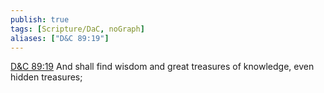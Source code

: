```yaml
---
publish: true
tags: [Scripture/DaC, noGraph]
aliases: ["D&C 89:19"]
---
```

[D&C 89:19](https://churchofjesuschrist.org/study/scriptures/dc-testament/dc/89?lang=eng&id=p19#p19) And shall find wisdom and great treasures of knowledge, even hidden treasures;
